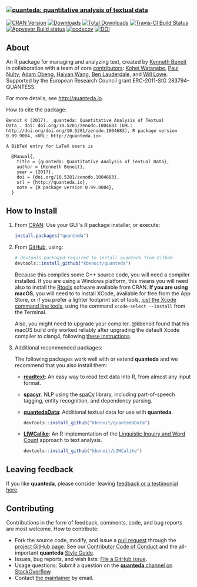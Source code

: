 
### [![quanteda: quantitative analysis of textual data](https://cdn.rawgit.com/kbenoit/quanteda/master/images/quanteda_logo.svg)](http://quanteda.io)

[![CRAN Version](https://www.r-pkg.org/badges/version/quanteda)](https://CRAN.R-project.org/package=quanteda) [![Downloads](https://cranlogs.r-pkg.org/badges/quanteda)](https://CRAN.R-project.org/package=quanteda) [![Total Downloads](https://cranlogs.r-pkg.org/badges/grand-total/quanteda?color=orange)](https://CRAN.R-project.org/package=quanteda) [![Travis-CI Build Status](https://travis-ci.org/kbenoit/quanteda.svg?branch=master)](https://travis-ci.org/kbenoit/quanteda) [![Appveyor Build status](https://ci.appveyor.com/api/projects/status/e3tf2h1ff0nlv249/branch/master?svg=true)](https://ci.appveyor.com/project/kbenoit/quanteda/branch/master) [![codecov](https://codecov.io/gh/kbenoit/quanteda/branch/master/graph/badge.svg)](https://codecov.io/gh/kbenoit/quanteda) [![DOI](https://zenodo.org/badge/5424649.svg)](https://zenodo.org/badge/latestdoi/5424649)

About
-----

An R package for managing and analyzing text, created by [Kenneth Benoit](http://kenbenoit.net) in collaboration with a team of core [contributors](https://github.com/kbenoit/quanteda/graphs/contributors): [Kohei Watanabe](https://github.com/koheiw), [Paul Nulty](https://github.com/pnulty), [Adam Obeng](https://github.com/adamobeng), [Haiyan Wang](https://github.com/HaiyanLW), [Ben Lauderdale](https://github.com/lauderdale), and [Will Lowe](https://github.com/conjugateprior).
Supported by the European Research Council grant ERC-2011-StG 283794-QUANTESS.

For more details, see <http://quanteda.io>.

How to cite the package:


    Benoit K (2017). _quanteda: Quantitative Analysis of Textual
    Data_. doi: doi.org/10.5281/zenodo.1004683 (URL:
    http://doi.org/doi.org/10.5281/zenodo.1004683), R package version
    0.99.9004, <URL: http://quanteda.io>.

    A BibTeX entry for LaTeX users is

      @Manual{,
        title = {quanteda: Quantitative Analysis of Textual Data},
        author = {Kenneth Benoit},
        year = {2017},
        doi = {doi.org/10.5281/zenodo.1004683},
        url = {http://quanteda.io},
        note = {R package version 0.99.9004},
      }

How to Install
--------------

1.  From [CRAN](https://CRAN.R-project.org/package=quanteda): Use your GUI's R package installer, or execute:

    ``` r
    install.packages("quanteda") 
    ```

2.  From [GitHub](https://github.com/kbenoit/quanteda), using:

    ``` r
    # devtools packaged required to install quanteda from Github 
    devtools::install_github("kbenoit/quanteda") 
    ```

    Because this compiles some C++ source code, you will need a compiler installed. If you are using a Windows platform, this means you will need also to install the [Rtools](https://CRAN.R-project.org/bin/windows/Rtools/) software available from CRAN. **If you are using macOS**, you will need to to install XCode, available for free from the App Store, or if you prefer a lighter footprint set of tools, [just the Xcode command line tools](http://osxdaily.com/2014/02/12/install-command-line-tools-mac-os-x/), using the command `xcode-select --install` from the Terminal.

    Also, you might need to upgrade your compiler. @kbenoit found that his macOS build only worked reliably after upgrading the default Xcode compiler to clang4, following [these instructions](http://thecoatlessprofessor.com/programming/openmp-in-r-on-os-x/#after-3-4-0).

3.  Additional recommended packages:

    The following packages work well with or extend **quanteda** and we recommend that you also install them:

    -   [**readtext**](https://github.com/kbenoit/readtext): An easy way to read text data into R, from almost any input format.

    -   [**spacyr**](https://github.com/kbenoit/spacyr): NLP using the [spaCy](http://spacy.io) library, including part-of-speech tagging, entity recognition, and dependency parsing.

    -   [**quantedaData**](https://github.com/kbenoit/quantedaData): Additional textual data for use with **quanteda**.

        ``` r
        devtools::install_github("kbenoit/quantedaData")
        ```

    -   [**LIWCalike**](https://github.com/kbenoit/LIWCalike): An R implementation of the [Linguistic Inquiry and Word Count](http://liwc.wpengine.com) approach to text analysis.

        ``` r
        devtools::install_github("kbenoit/LIWCalike")
        ```

Leaving feedback
----------------

If you like **quanteda**, please consider leaving [feedback or a testimonial here](https://github.com/kbenoit/quanteda/issues/461).

Contributing
------------

Contributions in the form of feedback, comments, code, and bug reports are most welcome. How to contribute:

-   Fork the source code, modify, and issue a [pull request](https://help.github.com/articles/creating-a-pull-request-from-a-fork/) through the [project GitHub page](https://github.com/kbenoit/quanteda). See our [Contributor Code of Conduct](https://github.com/kbenoit/quanteda/blob/master/CONDUCT.md) and the all-important **quanteda** [Style Guide](https://github.com/kbenoit/quanteda/wiki/Style-guide).
-   Issues, bug reports, and wish lists: [File a GitHub issue](https://github.com/kbenoit/quanteda/issues).
-   Usage questions: Submit a question on the [**quanteda** channel on StackOverflow](http://stackoverflow.com/questions/tagged/quanteda).
-   Contact [the maintainer](kbenoit@lse.ac.uk) by email.
